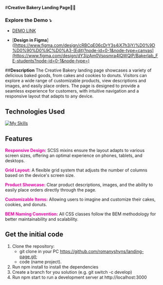 #**Creative Bakery Landing Page**🍪🎂

### Explore the Demo ⤵️
- [DEMO LINK](https://rdudchar.github.io/Bakery-landing/)

- [**Design in Figma**]([https://www.figma.com/design/cRBCqE06cDrY3s4jX7h3iY/%D0%9D%D0%90%D0%9C%D0%A3-(Edit)?node-id=0-1&node-type=canvas](https://www.figma.com/design/dY3izAm0Vspsmra4lQWQIP/Bakerlab_FE-students?node-id=0-1&node-type=)

##**Description**
The Creative Bakery landing page showcases a variety of delicious baked goods, from cakes and cookies to donuts. Visitors can explore a wide range of customizable products, view descriptions and images, and easily place orders. The page is designed to provide a seamless experience for customers, with intuitive navigation and a responsive layout that adapts to any device.

## <h2>Technologies Used</h2>
[![My Skills](https://skillicons.dev/icons?i=html,css,scss,figma)](https://skillicons.dev)

## <h2>Features</h2>
<b style="color:#f300aa;">Responsive Design:</b> SCSS mixins ensure the layout adapts to various screen sizes, offering an optimal experience on phones, tablets, and desktops.

<b style="color:#f300aa;">Grid Layout:</b> A flexible grid system that adjusts the number of columns based on the device's screen size.

<b style="color:#f300aa;">Product Showcase:</b> Clear product descriptions, images, and the ability to easily place orders directly through the page.

<b style="color:#f300aa;">Customizable Items:</b> Allowing users to imagine and customize their cakes, cookies, and donuts.

<b style="color:#f300aa;">BEM Naming Convention:</b> All CSS classes follow the BEM methodology for better maintainability and scalability.

## <h2>Get the initial code</h2>
1. Clone the repository:
   - git clone in your PC https://github.com/romanyshyns/landing-page.git;
   - code (name project).
2. Run npm install to install the dependencies
3. Create a branch for you solution (e.g. git switch -c develop)
4. Run npm start to run a development server at http://localhost:3000
